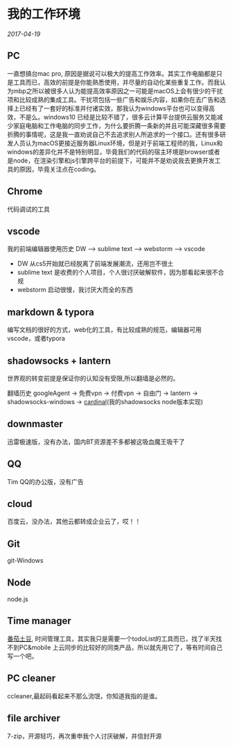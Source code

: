 # 我的工作环境

*2017-04-19*

## PC

一直想搞台mac pro, 原因是据说可以极大的提高工作效率。其实工作电脑都是只是工具而已，高效的前提是你能熟悉使用，并尽量的自动化某些重复工作。而我认为mbp之所以被很多人认为能提高效率原因之一可能是macOS上会有很少的干扰项和比较成熟的集成工具。干扰项包括一些广告和娱乐内容，如果你在去广告和选择上已经有了一套好的标准并付诸实效，那我认为windows平台也可以变得高效，不是么。windows10 已经是比较不错了，很多云计算平台提供云服务又能减少家庭电脑和工作电脑的同步工作，为什么要折腾一条新的并且可能深藏很多需要折腾的事情呢，这是我一直劝说自己不去追求别人所追求的一个接口。还有很多研发人员认为macOS更接近服务器Linux环境，但是对于前端工程师的我，Linux和windows的差异化并不是特别明显，毕竟我们的代码的宿主环境是browser或者是node，在渲染引擎和js引擎跨平台的前提下，可能并不是劝说我去更换开发工具的原因，毕竟关注点在coding。

## Chrome

代码调试的工具

## vscode

我的前端编辑器使用历史 DW —> sublime text  —> webstorm —> vscode

* DW 从cs5开始就已经脱离了前端发展潮流，还用岂不很土
* sublime text 是收费的个人项目，个人很讨厌破解软件，因为那看起来很不合规
* webstorm 启动很慢，我讨厌大而全的东西

## markdown & typora

编写文档的很好的方式，web化的工具，有比较成熟的规范，编辑器可用vscode，或者typora

## shadowsocks + lantern

世界观的转变前提是保证你的认知没有受限,所以翻墙是必然的。

翻墙历史 googleAgent -> 免费vpn -> 付费vpn -> 自由门 -> lantern -> shadowsocks-windows -> [cardinal](https://github.com/shangxinbo/cardinal)(我的shadowsocks node版本实现)

## downmaster

迅雷极速版，没有办法，国内BT资源差不多都被这吸血魔王吸干了

##  QQ

Tim QQ的办公版，没有广告

## cloud

百度云，没办法，其他云都转成企业云了，哎！！

## Git

git-Windows 

## Node

node.js

## Time manager

[番茄土豆](https://www.pomotodo.com/), 时间管理工具，其实我只是需要一个todoList的工具而已，找了半天找不到PC&mobile 上云同步的比较好的同类产品，所以就先用它了，等有时间自己写一个吧。

## PC cleaner

ccleaner,最起码看起来不那么流氓，你知道我指的是谁。

## file archiver

7-zip，开源轻巧，再次重申我个人讨厌破解，并信封开源


